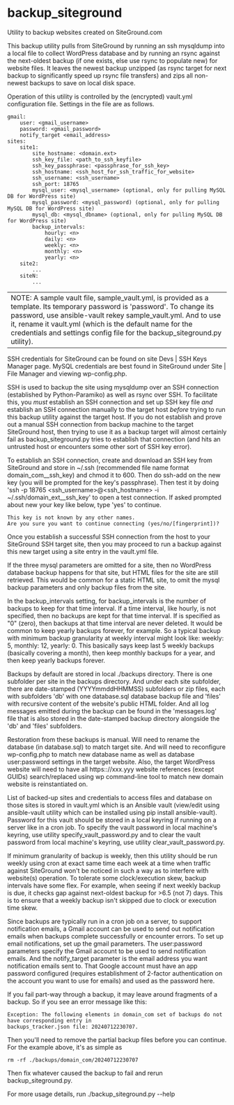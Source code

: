 # backup_siteground
Utility to backup websites created on SiteGround.com

This backup utility pulls from SiteGround by running an ssh mysqldump into a local file to collect WordPress database
and by running an rsync against the next-oldest backup (if one exists, else use rsync to populate new) for website
files.  It leaves the newest backup unzipped (as rsync target for next backup to significantly speed up rsync file
transfers) and zips all non-newest backups to save on local disk space.

Operation of this utility is controlled by the (encrypted) vault.yml configuration file.  Settings in the file are as
follows.

```
gmail:
    user: <gmail_username>
    password: <gmail_password>
    notify_target <email_address>
sites:
    site1:
        site_hostname: <domain.ext>
        ssh_key_file: <path_to_ssh_keyfile>
        ssh_key_passphrase: <passphrase_for_ssh_key>
        ssh_hostname: <ssh_host_for_ssh_traffic_for_website>
        ssh_username: <ssh_username>
        ssh_port: 18765
        mysql_user: <mysql_username> (optional, only for pulling MySQL DB for WordPress site)
        mysql_password: <mysql_password) (optional, only for pulling MySQL DB for WordPress site)
        mysql_db: <mysql_dbname> (optional, only for pulling MySQL DB for WordPress site)
        backup_intervals:
            hourly: <n>
            daily: <n>
            weekly: <n>
            monthly: <n>
            yearly: <n>
    site2:
        ...
    siteN:
        ...
```

<table><tr><td>
NOTE:  A sample vault file, sample_vault.yml, is provided as a template.  Its temporary password is 'password'.  To
change its password, use ansible-vault rekey sample_vault.yml.  And to use it, rename it vault.yml (which is the
default name for the credentials and settings config file for the backup_siteground.py utility).
</td></tr></table>

SSH credentials for SiteGround can be found on site Devs | SSH Keys Manager page.  MySQL credentials are best found
in SiteGround under Site | File Manager and viewing wp-config.php.

SSH is used to backup the site using mysqldump over an SSH connection (established by Python-Paramiko) as well as rsync
over SSH.  To facilitate this, you *must* establish an SSH connection and set up SSH key file *and* establish an SSH
connection manually to the target host *before* trying to run this backup utility against the target host.  If you do
not establish and prove out a manual SSH connection from backup machine to the target SiteGround host, then trying to
use it as a backup target will almost certainly fail as backup_siteground.py tries to establish that connection (and
hits an untrusted host or encounters some other sort of SSH key error).

To establish an SSH connection, create and download an SSH key from SiteGround and store in ~/.ssh (recommended file
name format domain_com__ssh_key) and chmod it to 600.  Then do ssh-add on the new key (you will be prompted for the
key's passphrase).  Then test it by doing 'ssh -p 18765 <ssh_username>@<ssh_hostname> -i
~/.ssh/domain_ext__ssh_key' to open a test connection.  If asked prompted about new your key like below, type
'yes' to continue.

    This key is not known by any other names.
    Are you sure you want to continue connecting (yes/no/[fingerprint])?

Once you establish a successful SSH connection from the host to your SiteGround SSH target site, then you may proceed
to run a backup against this new target using a site entry in the vault.yml file.

If the three mysql parameters are omitted for a site, then no WordPress database backup happens for that site, but HTML
files for the site are still retrieved.  This would be common for a static HTML site, to omit the mysql backup
parameters and only backup files from the site.

In the backup_intervals setting, <n> for backup_intervals is the number of backups to keep for that time interval.  If
a time interval, like hourly, is not specified, then no backups are kept for that time interval.  If <n> is specified
as "0" (zero), then backups at that time interval are never deleted.  It would be common to keep yearly backups
forever, for example.  So a typical backup with minimum backup granularity at weekly interval might look like: weekly:
5, monthly: 12, yearly: 0.  This basically says keep last 5 weekly backups (basically covering a month), then keep
monthly backups for a year, and then keep yearly backups forever.

Backups by default are stored in local ./backups directory.  There is one subfolder per site in the backups directory.
And under each site subfolder, there are date-stamped (YYYYmmddHHMMSS) subfolders or zip files, each with subfolders
'db' with one database.sql database backup file and 'files' with recursive content of the website's public HTML folder.
And all log messages emitted during the backup can be found in the 'messages.log' file that is also stored in the
date-stamped backup directory alongside the 'db' and 'files' subfolders.

Restoration from these backups is manual.  Will need to rename the database (in database.sql) to match target site.
And will need to reconfigure wp-config.php to match new database name as well as database user:password settings in the
target website.  Also, the target WordPress website will need to have all https:://xxx.yyy website references (except
GUIDs) search/replaced using wp command-line tool to match new domain website is reinstantiated on.

List of backed-up sites and credentials to access files and database on those sites is stored in vault.yml which is an
Ansible vault (view/edit using ansible-vault utility which can be installed using pip install ansible-vault).  Password
for this vault should be stored in a local keyring if running on a server like in a cron job.  To specify the vault
password in local machine's keyring, use utility specify_vault_password.py and to clear the vault password from local
machine's keyring, use utility clear_vault_password.py.

If minimum granularity of backup is weekly, then this utility should be run weekly using cron at exact same time each
week at a time when traffic against SiteGround won't be noticed in such a way as to interfere with website(s)
operation.  To tolerate some clock/execution skew, backup intervals have some flex.  For example, when seeing if next
weekly backup is due, it checks gap against next-oldest backup for >6.5 (not 7) days.  This is to ensure that a weekly
backup isn't skipped due to clock or execution time skew.

Since backups are typically run in a cron job on a server, to support notification emails, a Gmail account can be used
to send out notification emails when backups complete successfully or encounter errors.  To set up email notifications,
set up the gmail parameters.  The user:password parameters specify the Gmail account to be used to send notification
emails.  And the notify_target parameter is the email address you want notification emails sent to.  That Google
account must have an app password configured (requires establishment of 2-factor authentication on the account you want
to use for emails) and used as the password here.

If you fail part-way through a backup, it may leave around fragments of a backup.  So if you see an error message
like this:

    Exception: The following elements in domain_com set of backups do not have corresponding entry in
    backups_tracker.json file: 20240712230707.

Then you'll need to remove the partial backup files before you can continue.  For the example above, it's as simple as

    rm -rf ./backups/domain_com/20240712230707

Then fix whatever caused the backup to fail and rerun backup_siteground.py.

For more usage details, run ./backup_siteground.py --help
